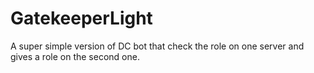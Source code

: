 # GatekeeperLight
A super simple version of DC bot that check the role on one server and gives a role on the second one.
